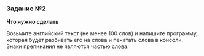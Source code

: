 ### Задание №2
**Что нужно сделать**

Возьмите английский текст (не менее 100 слов) и напишите программу, которая будет разбивать его на слова и печатать слова в консоли. Знаки препинания не являются частью слова.
